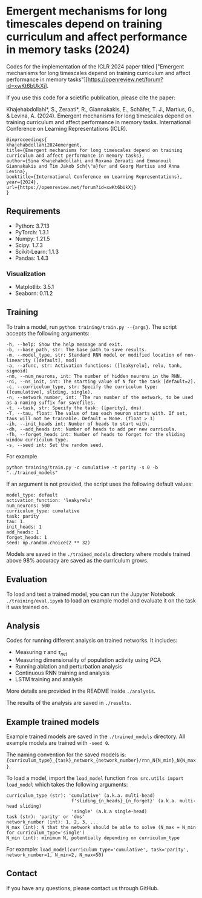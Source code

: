 # Emergent mechanisms for long timescales depend on training curriculum and affect performance in memory tasks (2024)

Codes for the implementation of the ICLR 2024 paper titled ["Emergent mechanisms for long timescales depend on training curriculum and affect performance in memory tasks"][https://openreview.net/forum?id=xwKt6bUkXj].


If you use this code for a scietific publication, please cite the paper:

Khajehabdollahi*, S., Zeraati*, R., Giannakakis, E., Schäfer, T. J., Martius, G., & Levina, A. (2024). Emergent mechanisms for long timescales depend on training curriculum and affect performance in memory tasks. International Conference on Learning Representations (ICLR).

```
@inproceedings{
khajehabdollahi2024emergent,
title={Emergent mechanisms for long timescales depend on training curriculum and affect performance in memory tasks},
author={Sina Khajehabdollahi and Roxana Zeraati and Emmanouil Giannakakis and Tim Jakob Sch{\"a}fer and Georg Martius and Anna Levina},
booktitle={International Conference on Learning Representations},
year={2024},
url={https://openreview.net/forum?id=xwKt6bUkXj}
}
```


## Requirements
- Python: 3.7.13
- PyTorch: 1.3.1
- Numpy: 1.21.5 
- Scipy: 1.7.3
- Scikit-Learn: 1.1.3
- Pandas: 1.4.3

### Visualization
- Matplotlib: 3.5.1
- Seaborn: 0.11.2


## Training
To train a model, run `python training/train.py --{args}`.
The script accepts the following arguments:

    -h, --help: Show the help message and exit.
    -b, --base_path, str: The base path to save results.
    -m, --model_type, str: Standard RNN model or modified location of non-linearity ([default], mod)
    -a, --afunc, str: Activation functions: ([leakyrelu], relu, tanh, sigmoid)
    -nn, --num_neurons, int: The number of hidden neurons in the RNN. 
    -ni, --ns_init, int: The starting value of N for the task [default=2].
    -c, --curriculum_type, str: Specify the curriculum type: ([cumulative], sliding, single).
    -n, --network_number, int: 'The run number of the network, to be used as a naming suffix for savefiles.
    -t, --task, str: Specify the task: ([parity], dms).
    -T, --tau, float: The value of tau each neuron starts with. If set, taus will not be trainable. Default = None. (float > 1)
    -ih, --init_heads int: Number of heads to start with.
    -dh, --add_heads int: Number of heads to add per new curricula.
    -fh, --forget_heads int: Number of heads to forget for the sliding window curriculum type.
    -s, --seed int: Set the random seed.

For example

```python training/train.py -c cumulative -t parity -s 0 -b "../trained_models"```

If an argument is not provided, the script uses the following default values:
    
    model_type: default
    activation_function: 'leakyrelu'
    num_neurons: 500
    curriculum_type: cumulative
    task: parity
    tau: 1.
    init_heads: 1
    add_heads: 1
    forget_heads: 1
    seed: np.random.choice(2 ** 32)

Models are saved in the `./trained_models` directory where models trained above 98% accuracy are saved as the curriculum grows.
## Evaluation
To load and test a trained model, you can run the Jupyter Notebook `./training/eval.ipynb` to load
an example model and evaluate it on the task it was trained on. 

## Analysis
Codes for running different analysis on trained networks. It includes:
- Measuring $\tau$ and $\tau_{net}$
- Measuring dimensionality of population activity using PCA
- Running ablation and perturbation analysis
- Continuous RNN training and analysis
- LSTM training and analysis

More details are provided in the README inside `./analysis`.

The results of the analysis are saved in `./results`. 


## Example trained models
Example trained models are saved in the `./trained_models` directory.
All example models are trained with ```-seed 0```.

The naming convention for the saved models is:
`{curriculum_type}_{task}_network_{network_number}/rnn_N{N_min}_N{N_max}`. 


To load a model, import the ```load_model``` function ```from src.utils import load_model```
which takes the following arguments:

    curriculum_type (str): 'cumulative' (a.k.a. multi-head)
                            f'sliding_{n_heads}_{n_forget}' (a.k.a. multi-head sliding)
                            'single' (a.k.a single-head)
    task (str): 'parity' or 'dms'
    network_number (int): 1, 2, 3, ...
    N_max (int): N that the network should be able to solve (N_max = N_min for curriculum_type='single')
    N_min (int): minimum N, potentially depending on curriculum_type

For example: ```load_model(curriculum_type='cumulative', task='parity', network_number=1, N_min=2, N_max=50)```

## Contact
If you have any questions, please contact us through GitHub. 


